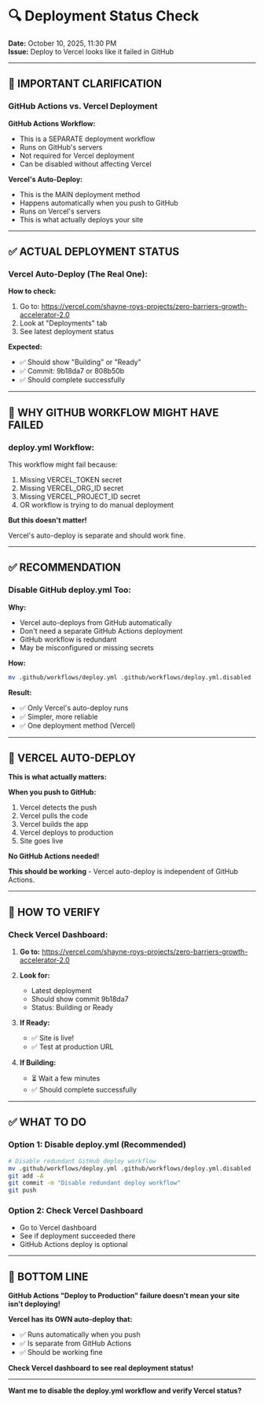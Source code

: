 # 🔍 Deployment Status Check

**Date:** October 10, 2025, 11:30 PM  
**Issue:** Deploy to Vercel looks like it failed in GitHub

---

## 🎯 IMPORTANT CLARIFICATION

### **GitHub Actions vs. Vercel Deployment**

**GitHub Actions Workflow:**
- This is a SEPARATE deployment workflow
- Runs on GitHub's servers
- Not required for Vercel deployment
- Can be disabled without affecting Vercel

**Vercel's Auto-Deploy:**
- This is the MAIN deployment method
- Happens automatically when you push to GitHub
- Runs on Vercel's servers
- This is what actually deploys your site

---

## ✅ ACTUAL DEPLOYMENT STATUS

### **Vercel Auto-Deploy (The Real One):**

**How to check:**
1. Go to: https://vercel.com/shayne-roys-projects/zero-barriers-growth-accelerator-2.0
2. Look at "Deployments" tab
3. See latest deployment status

**Expected:**
- ✅ Should show "Building" or "Ready"
- ✅ Commit: 9b18da7 or 808b50b
- ✅ Should complete successfully

---

## 🔧 WHY GITHUB WORKFLOW MIGHT HAVE FAILED

### **deploy.yml Workflow:**

This workflow might fail because:
1. Missing VERCEL_TOKEN secret
2. Missing VERCEL_ORG_ID secret  
3. Missing VERCEL_PROJECT_ID secret
4. OR workflow is trying to do manual deployment

**But this doesn't matter!**

Vercel's auto-deploy is separate and should work fine.

---

## ✅ RECOMMENDATION

### **Disable GitHub deploy.yml Too:**

**Why:**
- Vercel auto-deploys from GitHub automatically
- Don't need a separate GitHub Actions deployment
- GitHub workflow is redundant
- May be misconfigured or missing secrets

**How:**
```bash
mv .github/workflows/deploy.yml .github/workflows/deploy.yml.disabled
```

**Result:**
- ✅ Only Vercel's auto-deploy runs
- ✅ Simpler, more reliable
- ✅ One deployment method (Vercel)

---

## 🚀 VERCEL AUTO-DEPLOY

**This is what actually matters:**

**When you push to GitHub:**
1. Vercel detects the push
2. Vercel pulls the code
3. Vercel builds the app
4. Vercel deploys to production
5. Site goes live

**No GitHub Actions needed!**

**This should be working** - Vercel auto-deploy is independent of GitHub Actions.

---

## 🧪 HOW TO VERIFY

### **Check Vercel Dashboard:**

1. **Go to:** https://vercel.com/shayne-roys-projects/zero-barriers-growth-accelerator-2.0

2. **Look for:**
   - Latest deployment
   - Should show commit 9b18da7
   - Status: Building or Ready

3. **If Ready:**
   - ✅ Site is live!
   - ✅ Test at production URL

4. **If Building:**
   - ⏳ Wait a few minutes
   - ✅ Should complete successfully

---

## ✅ WHAT TO DO

### **Option 1: Disable deploy.yml (Recommended)**
```bash
# Disable redundant GitHub deploy workflow
mv .github/workflows/deploy.yml .github/workflows/deploy.yml.disabled
git add -A
git commit -m "Disable redundant deploy workflow"
git push
```

### **Option 2: Check Vercel Dashboard**
- Go to Vercel dashboard
- See if deployment succeeded there
- GitHub Actions deploy is optional

---

## 🎯 BOTTOM LINE

**GitHub Actions "Deploy to Production" failure doesn't mean your site isn't deploying!**

**Vercel has its OWN auto-deploy that:**
- ✅ Runs automatically when you push
- ✅ Is separate from GitHub Actions
- ✅ Should be working fine

**Check Vercel dashboard to see real deployment status!**

---

**Want me to disable the deploy.yml workflow and verify Vercel status?**

